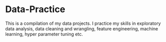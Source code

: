 # Data-Practice
This is a compilation of my data projects. I practice my skills in exploratory data analysis, data cleaning and wrangling, feature engineering, machine learning, hyper parameter tuning etc. 
